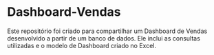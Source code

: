 # Dashboard-Vendas
Este repositório foi criado para compartilhar um Dashboard de Vendas desenvolvido a partir de um banco de dados. Ele inclui as consultas utilizadas e o modelo de Dashboard criado no Excel.
